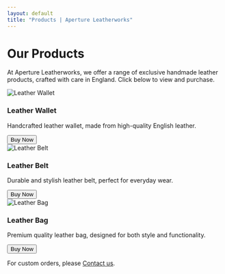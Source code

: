 ```yaml
---
layout: default
title: "Products | Aperture Leatherworks"
---
```

# Our Products

At Aperture Leatherworks, we offer a range of exclusive handmade leather products, crafted with care in England. Click below to view and purchase.

<div class="products">
  <!-- Example product 1 -->
  <div class="product">
    <img src="/assets/images/product1.jpg" alt="Leather Wallet">
    <h3>Leather Wallet</h3>
    <p>Handcrafted leather wallet, made from high-quality English leather.</p>
    <button onclick="window.location.href='https://checkout.stripe.com/pay/cs_test_12345abcde'">Buy Now</button>
  </div>

  <!-- Example product 2 -->
  <div class="product">
    <img src="/assets/images/product2.jpg" alt="Leather Belt">
    <h3>Leather Belt</h3>
    <p>Durable and stylish leather belt, perfect for everyday wear.</p>
    <button onclick="window.location.href='https://checkout.stripe.com/pay/cs_test_12345abcde'">Buy Now</button>
  </div>

  <!-- Example product 3 -->
  <div class="product">
    <img src="/assets/images/product3.jpg" alt="Leather Bag">
    <h3>Leather Bag</h3>
    <p>Premium quality leather bag, designed for both style and functionality.</p>
    <button onclick="window.location.href='https://checkout.stripe.com/pay/cs_test_12345abcde'">Buy Now</button>
  </div>
</div>

For custom orders, please [Contact us](./contact).
